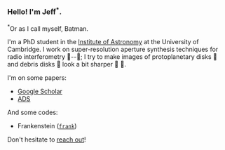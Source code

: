 ### Hello! I'm Jeff<sup>*</sup>. 

<sup>*</sup>Or as I call myself, Batman.

I'm a PhD student in the [Institute of Astronomy](https://www.ast.cam.ac.uk/) at the University of Cambridge. I work on super-resolution aperture synthesis techniques for radio interferometry 📡--📡; I try to make images of protoplanetary disks 📀 and debris disks 💍 look a bit sharper 🔪 👀.   

I'm on some papers:
- [Google Scholar](https://scholar.google.com/citations?user=EAqBylYAAAAJ&hl=en)
- [ADS](https://ui.adsabs.harvard.edu/search/filter_database_fq_database=OR&filter_database_fq_database=database:%22astronomy%22&q=%3Dauthor%3A(%22Jennings%2C%20Jeff%22)&fq=%7B!type%3Daqp%20v%3D%24fq_database%7D&fq_database=(database%3A%22astronomy%22)&sort=score%20desc&format=SHORT&unprocessed_parameter=adsobj_query&unprocessed_parameter=qform/)

And some codes:
- Frankenstein ([`frank`](https://github.com/discsim/frank))

Don't hesitate to [reach out](mailto:jmj51@ast.cam.ac.uk)!
